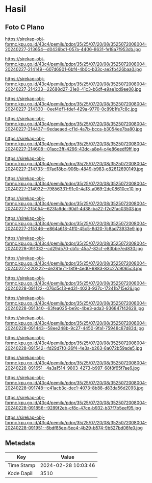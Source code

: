 # Hasil

## Foto C Plano

https://sirekap-obj-formc.kpu.go.id/43c4/pemilu/pdpr/35/25/07/20/08/3525072008004-20240227-213654--d0436bc1-057a-4406-8631-fe18a7f953db.jpg

https://sirekap-obj-formc.kpu.go.id/43c4/pemilu/pdpr/35/25/07/20/08/3525072008004-20240227-214149--607d6901-6bf4-4b0c-b33c-ae2fb426baa0.jpg

https://sirekap-obj-formc.kpu.go.id/43c4/pemilu/pdpr/35/25/07/20/08/3525072008004-20240227-214233--22688d27-31e0-41c3-b6df-e9ae1cd9ee08.jpg

https://sirekap-obj-formc.kpu.go.id/43c4/pemilu/pdpr/35/25/07/20/08/3525072008004-20240227-214330--0eef4df1-fdef-429a-9770-0c89b1fe7c8c.jpg

https://sirekap-obj-formc.kpu.go.id/43c4/pemilu/pdpr/35/25/07/20/08/3525072008004-20240227-214437--9edaeaed-cf1d-4a7b-bcca-b3054ee7ba80.jpg

https://sirekap-obj-formc.kpu.go.id/43c4/pemilu/pdpr/35/25/07/20/08/3525072008004-20240227-214608--01acc3ff-4296-43dc-a8e4-c4e86eedf9ff.jpg

https://sirekap-obj-formc.kpu.go.id/43c4/pemilu/pdpr/35/25/07/20/08/3525072008004-20240227-214733--97ad18bc-906b-4849-b983-c82612690149.jpg

https://sirekap-obj-formc.kpu.go.id/43c4/pemilu/pdpr/35/25/07/20/08/3525072008004-20240227-214932--79856331-91e0-4a13-a069-2de08610ec10.jpg

https://sirekap-obj-formc.kpu.go.id/43c4/pemilu/pdpr/35/25/07/20/08/3525072008004-20240227-215054--623fa9dc-90df-4d38-ba22-f2d2fac03503.jpg

https://sirekap-obj-formc.kpu.go.id/43c4/pemilu/pdpr/35/25/07/20/08/3525072008004-20240227-215346--e864a618-4ff0-45c5-8d20-7c8ad73933e9.jpg

https://sirekap-obj-formc.kpu.go.id/43c4/pemilu/pdpr/35/25/07/20/08/3525072008004-20240228-091032--cd29d570-cb1c-45a7-82cf-e83bbe7ed830.jpg

https://sirekap-obj-formc.kpu.go.id/43c4/pemilu/pdpr/35/25/07/20/08/3525072008004-20240227-220222--de281e71-18f9-4ed0-9883-83c27c9065c3.jpg

https://sirekap-obj-formc.kpu.go.id/43c4/pemilu/pdpr/35/25/07/20/08/3525072008004-20240228-091122--076d5c13-ed31-4023-937c-17241b715e26.jpg

https://sirekap-obj-formc.kpu.go.id/43c4/pemilu/pdpr/35/25/07/20/08/3525072008004-20240228-091340--63fea025-be9c-4be3-ada3-936847f42629.jpg

https://sirekap-obj-formc.kpu.go.id/43c4/pemilu/pdpr/35/25/07/20/08/3525072008004-20240228-091443--58ee248b-9c27-4450-9fa1-75948c87d83d.jpg

https://sirekap-obj-formc.kpu.go.id/43c4/pemilu/pdpr/35/25/07/20/08/3525072008004-20240228-091542--fd29d7f0-26f4-4e3a-b263-8a072b59ade5.jpg

https://sirekap-obj-formc.kpu.go.id/43c4/pemilu/pdpr/35/25/07/20/08/3525072008004-20240228-091651--4a3a1514-9803-4273-b997-68f8f65f7ae6.jpg

https://sirekap-obj-formc.kpu.go.id/43c4/pemilu/pdpr/35/25/07/20/08/3525072008004-20240228-091748--c41acb3c-dec1-4073-8b88-d83da56d2093.jpg

https://sirekap-obj-formc.kpu.go.id/43c4/pemilu/pdpr/35/25/07/20/08/3525072008004-20240228-091856--9289f2eb-cf8c-47ce-b932-b37f7b5eef95.jpg

https://sirekap-obj-formc.kpu.go.id/43c4/pemilu/pdpr/35/25/07/20/08/3525072008004-20240228-091951--6bdf85ee-5ec4-4b29-b574-9b527bd06fe0.jpg


## Metadata

| Key        | Value               |
| ---------- | ------------------- |
| Time Stamp | 2024-02-28 10:03:46 |
| Kode Dapil | 3510                |



